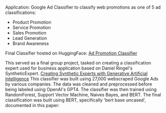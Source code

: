 Application: Google Ad Classifier to classify web promotions as one of 5 ad classifications:
* Product Promotion
* Service Promotion
* Sales Promotion
* Lead Generation
* Brand Awareness

Final Classifier hosted on HuggingFace: [Ad Promotion Classifier](https://huggingface.co/tejasc/AdTypeClassifier)

This served as a final group project, tasked on creating a classification expert used for business application based on Daniel Ringel's SyntheticExpert. [Creating Synthetic Experts with Generative Artificial Intelligence](https://papers.ssrn.com/sol3/papers.cfm?abstract_id=4542949)
This classifier was built using 27,000 webscraped Google Ads by various companies. The data was cleaned and preprocessed before being labeled using OpenAI's GPT4.
The classifier was then trained using RandomForest, Support Vector Machine, Naives Bayes, and BERT. The final classification was built using BERT, specifically 'bert base uncased', documented in this paper: [](https://arxiv.org/abs/1810.04805)
